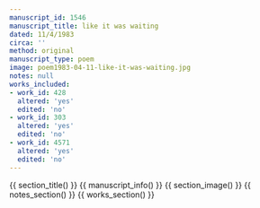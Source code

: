 ```yaml
---
manuscript_id: 1546
manuscript_title: like it was waiting
dated: 11/4/1983
circa: ''
method: original
manuscript_type: poem
image: poem1983-04-11-like-it-was-waiting.jpg
notes: null
works_included:
- work_id: 428
  altered: 'yes'
  edited: 'no'
- work_id: 303
  altered: 'yes'
  edited: 'no'
- work_id: 4571
  altered: 'yes'
  edited: 'no'
---
```


{{ section_title() }}
{{ manuscript_info() }}
{{ section_image() }}
{{ notes_section() }}
{{ works_section() }}
